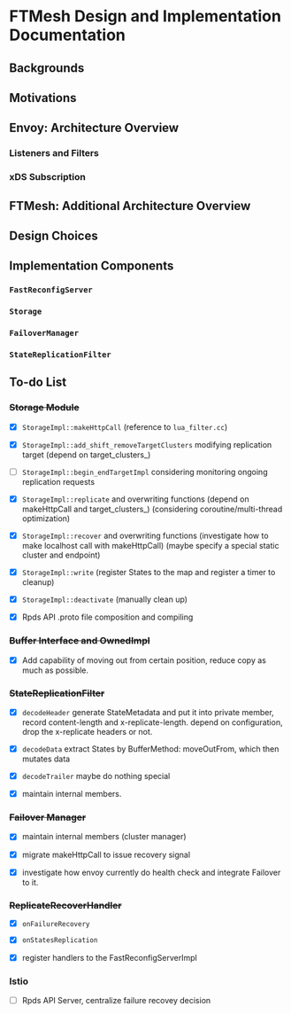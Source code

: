 # FTMesh Design and Implementation Documentation

## Backgrounds


## Motivations


## Envoy: Architecture Overview

### Listeners and Filters


### xDS Subscription


### 


## FTMesh: Additional Architecture Overview


## Design Choices


## Implementation Components

### `FastReconfigServer`


### `Storage`


### `FailoverManager`


### `StateReplicationFilter`


## To-do List

### ~~Storage Module~~

- [x] `StorageImpl::makeHttpCall` (reference to `lua_filter.cc`)

- [x] `StorageImpl::add_shift_removeTargetClusters` modifying replication target (depend on target_clusters_)

- [ ] `StorageImpl::begin_endTargetImpl` considering monitoring ongoing replication requests

- [x] `StorageImpl::replicate` and overwriting functions (depend on makeHttpCall and target_clusters_)
(considering coroutine/multi-thread optimization)

- [x] `StorageImpl::recover` and overwriting functions (investigate how to make localhost call with makeHttpCall)
(maybe specify a special static cluster and endpoint)

- [x] `StorageImpl::write` (register States to the map and register a timer to cleanup)

- [x] `StorageImpl::deactivate` (manually clean up)

- [x] Rpds API .proto file composition and compiling

### ~~Buffer Interface and OwnedImpl~~

- [x] Add capability of moving out from certain position, reduce copy as much as possible.

### ~~StateReplicationFilter~~ 

- [x] `decodeHeader` generate StateMetadata and put it into private member, 
record content-length and x-replicate-length. depend on configuration, drop the x-replicate headers or not.


- [x] `decodeData` extract States by BufferMethod: moveOutFrom, which then mutates data

- [x] `decodeTrailer` maybe do nothing special

- [x] maintain internal members.

### ~~Failover Manager~~

- [x] maintain internal members (cluster manager)

- [x] migrate makeHttpCall to issue recovery signal

- [x] investigate how envoy currently do health check and integrate Failover to it.

### ~~ReplicateRecoverHandler~~

- [x] `onFailureRecovery`

- [x] `onStatesReplication`

- [x] register handlers to the FastReconfigServerImpl

### Istio

- [ ] Rpds API Server, centralize failure recovey decision





